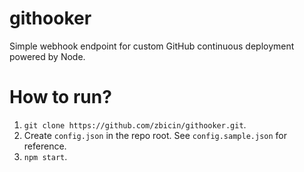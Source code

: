 # githooker
Simple webhook endpoint for custom GitHub continuous deployment powered by Node.

# How to run?

1. `git clone https://github.com/zbicin/githooker.git`.
2. Create `config.json` in the repo root. See `config.sample.json` for reference.
3. `npm start`.
